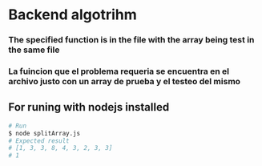 # Backend algotrihm

### The specified function is in the file with the array being test in the same file
### La fuincion que el problema requeria se encuentra en el archivo justo con un array de prueba y el testeo del mismo

## For runing with nodejs installed
```bash
# Run
$ node splitArray.js
# Expected result
# [1, 3, 3, 8, 4, 3, 2, 3, 3]
# 1
```
